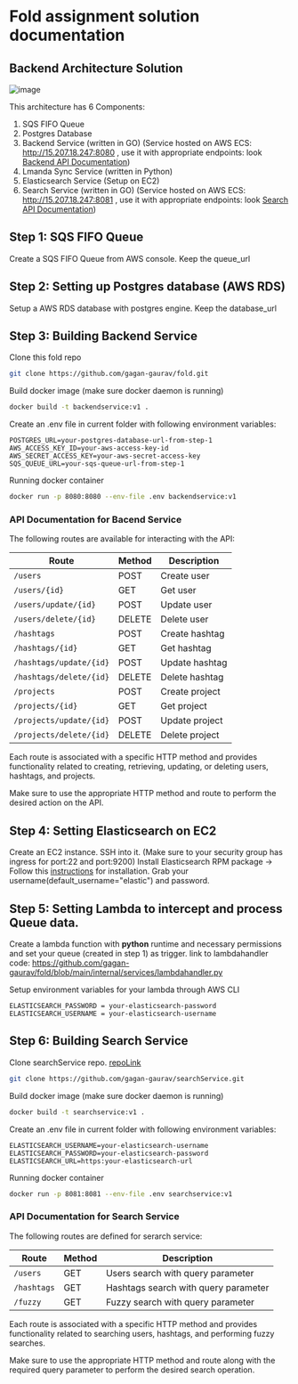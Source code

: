 # Fold assignment solution documentation

## Backend Architecture Solution
![image](https://github.com/gagan-gaurav/fold/assets/51356017/b3ff9eb8-079e-4407-8c57-5ce7af254b06)

This architecture has 6 Components:
1. SQS FIFO Queue
2. Postgres Database
3. Backend Service (written in GO) (Service hosted on AWS ECS: http://15.207.18.247:8080 , use it with appropriate endpoints: look [Backend API Documentation](#backend_apis))
4. Lmanda Sync Service (written in Python)
5. Elasticsearch Service (Setup on EC2)
6. Search Service (written in GO) (Service hosted on AWS ECS: http://15.207.18.247:8081 , use it with appropriate endpoints: look [Search API Documentation](#search_apis))


## Step 1: SQS FIFO Queue
Create a SQS FIFO Queue from AWS console. Keep the queue_url

## Step 2: Setting up Postgres database (AWS RDS)
Setup a AWS RDS database with postgres engine. Keep the database_url

## Step 3: Building Backend Service
Clone this fold repo
```bash
git clone https://github.com/gagan-gaurav/fold.git
```

Build docker image (make sure docker daemon is running)
```bash
docker build -t backendservice:v1 .
```

Create an .env file in current folder with following environment variables:
```
POSTGRES_URL=your-postgres-database-url-from-step-1
AWS_ACCESS_KEY_ID=your-aws-access-key-id
AWS_SECRET_ACCESS_KEY=your-aws-secret-access-key
SQS_QUEUE_URL=your-sqs-queue-url-from-step-1 
```

Running docker container 
```bash
docker run -p 8080:8080 --env-file .env backendservice:v1
```
<a id="backend_apis">
  
### API Documentation for Bacend Service

The following routes are available for interacting with the API:

| Route                          | Method | Description               |
|-------------------------------|--------|---------------------------|
| `/users`                       | POST   | Create user               |
| `/users/{id}`                  | GET    | Get user                  |
| `/users/update/{id}`           | POST   | Update user               |
| `/users/delete/{id}`           | DELETE | Delete user               |
| `/hashtags`                    | POST   | Create hashtag            |
| `/hashtags/{id}`               | GET    | Get hashtag               |
| `/hashtags/update/{id}`        | POST   | Update hashtag            |
| `/hashtags/delete/{id}`        | DELETE | Delete hashtag            |
| `/projects`                    | POST   | Create project            |
| `/projects/{id}`               | GET    | Get project               |
| `/projects/update/{id}`        | POST   | Update project            |
| `/projects/delete/{id}`        | DELETE | Delete project            |

Each route is associated with a specific HTTP method and provides functionality related to creating, retrieving, updating, or deleting users, hashtags, and projects.

Make sure to use the appropriate HTTP method and route to perform the desired action on the API.

</a>

## Step 4: Setting Elasticsearch on EC2

Create an EC2 instance. SSH into it. (Make sure to your security group has ingress for port:22 and port:9200)
Install Elasticsearch RPM package -> Follow this [instructions](https://www.elastic.co/guide/en/elasticsearch/reference/current/rpm.html) for installation.
Grab your username(default_username="elastic") and password.

## Step 5: Setting Lambda to intercept and process Queue data.

Create a lambda function with **python** runtime and necessary permissions and set your queue (created in step 1) as trigger.
link to lambdahandler code: https://github.com/gagan-gaurav/fold/blob/main/internal/services/lambdahandler.py

Setup environment variables for your lambda through AWS CLI
```
ELASTICSEARCH_PASSWORD = your-elasticsearch-password
ELASTICSEARCH_USERNAME = your-elasticsearch-username
```

## Step 6: Building Search Service
Clone searchService repo. [repoLink](https://github.com/gagan-gaurav/searchService/tree/main)
```bash
git clone https://github.com/gagan-gaurav/searchService.git
```
Build docker image (make sure docker daemon is running)
```bash
docker build -t searchservice:v1 .
```

Create an .env file in current folder with following environment variables:
```
ELASTICSEARCH_USERNAME=your-elasticsearch-username
ELASTICSEARCH_PASSWORD=your-elasticsearch-password
ELASTICSEARCH_URL=https:your-elasticsearch-url
```

Running docker container 
```bash
docker run -p 8081:8081 --env-file .env searchservice:v1
```

<a id="search_apis">

### API Documentation for Search Service

The following routes are defined for serarch service:

| Route               | Method | Description                              |
|-----------------------|--------|----------------------------------------|
| `/users`              | GET    | Users search with query parameter      |
| `/hashtags`           | GET    | Hashtags search with query parameter   |
| `/fuzzy`              | GET    | Fuzzy search with query parameter      |

Each route is associated with a specific HTTP method and provides functionality related to searching users, hashtags, and performing fuzzy searches.

Make sure to use the appropriate HTTP method and route along with the required query parameter to perform the desired search operation.

</a>







